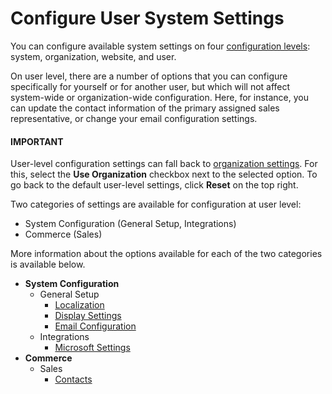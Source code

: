 <a id="doc-my-user-configuration"></a>

<a id="doc-user-management-users-actions-configure"></a>

<a id="doc-my-user-configuration-general"></a>

# Configure User System Settings

You can configure available system settings on four [configuration levels](../../../index.md#configuration-guide-config-levels): system, organization, website, and user.

On user level, there are a number of options that you can configure specifically for yourself or for another user, but which will not affect system-wide or organization-wide configuration. Here, for instance, you can update the contact information of the primary assigned sales representative, or change your email configuration settings.

#### IMPORTANT
User-level configuration settings can fall back to [organization settings](../../organizations/org-configuration/index.md#doc-organization-configuration). For this, select the **Use Organization** checkbox next to the selected option. To go back to the default user-level settings, click **Reset** on the top right.

Two categories of settings are available for configuration at user level:

* System Configuration (General Setup, Integrations)
* Commerce (Sales)

More information about the options available for each of the two categories is available below.

* **System Configuration**
  * General Setup
    * [Localization](user-localization.md#config-guide-localization-user-localization)
    * [Display Settings](user-display-settings.md#doc-my-user-configuration-display)
    * [Email Configuration](user-email-settings.md#my-email-configuration)
  * Integrations
    * [Microsoft Settings](user-microsoft-settings.md#user-configuration-microsoft-settings)
* **Commerce**
  * Sales
    * [Contacts](user-sales-info.md#sys-conf-commerce-sales-contacts-user)

<!-- fa-bars = fa-navicon -->
<!-- Ic Tiles is used as Set As Default in saved views, and as tiles in display layout options -->
<!-- IcPencil refers to Rename in Commerce and Inline Editing in CRM -->
<!-- Check mark in the square. -->
<!-- SortDesc is also used as drop-down arrow -->
